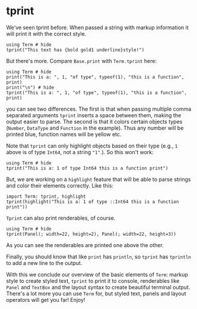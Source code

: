 # tprint 
We've seen tprint before. When passed a string with markup information it will print it with the correct style.

```@example
using Term # hide
tprint("This text has {bold gold1 underline}style!")
```

But there's more. Compare `Base.print` with `Term.tprint` here:
```@example
using Term # hide
print("This is a: ", 1, "of type", typeof(1), "this is a function", print)
print("\n") # hide
tprint("This is a: ", 1, "of type", typeof(1), "this is a function", print)
```

you can see two differences. The first is that when passing multiple comma separated arguments `tprint` inserts a space between them, making the output easier to parse. The second is that it colors certain objects types (`Number`, `DataType` and `Function` in the example). Thus any number will be printed blue, function names will be yellow etc.

Note that `tprint` can only highlight objects based on their type (e.g., `1` above is of type `Int64`, not a string `"1"`.). So this won't work:
```example
using Term # hide
tprint("This is a: 1 of type Int64 this is a function print")
```
But, we are working on a `highlight` feature that will be able to parse strings and color their elements correctly. Like this:
```@example
import Term: tprint, highlight
tprint(highlight("This is a: 1 of type ::Int64 this is a function print"))
```


`Tprint` can also print renderables, of course.
```@example
using Term # hide
tprint(Panel(; width=22, height=2), Panel(; width=22, height=3))
```
As you can see the renderables are printed one above the other. 


Finally, you should know that like `print` has `println`, so `tprint` has `tprintln` to add a new line to the output.

With this we conclude our overview of the basic elements of `Term`: markup style to create styled text, `tprint` to print it to console, renderables like `Panel` and `TextBox` and the layout syntax to create beautiful terminal output. 
There's a lot more you can use `Term` for, but styled text, panels and layout operators will get you far! Enjoy!
